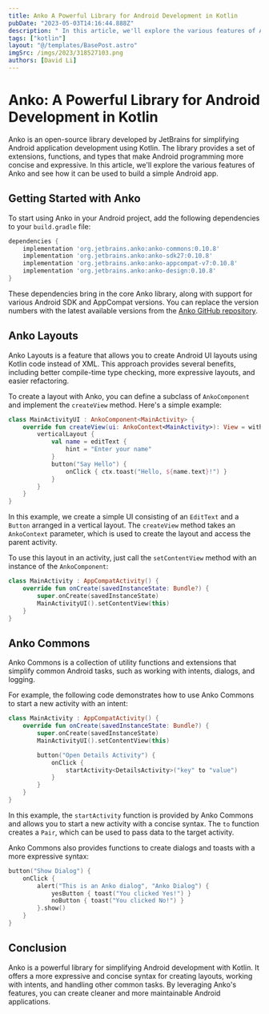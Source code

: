 ```yaml
---
title: Anko A Powerful Library for Android Development in Kotlin
pubDate: "2023-05-03T14:16:44.888Z"
description: " In this article, we'll explore the various features of Anko and see how it can be used to build a simple Android app."
tags: ["kotlin"]
layout: "@/templates/BasePost.astro"
imgSrc: /imgs/2023/318527103.png
authors: [David Li]
---
```

# Anko: A Powerful Library for Android Development in Kotlin

Anko is an open-source library developed by JetBrains for simplifying Android application development using Kotlin. The library provides a set of extensions, functions, and types that make Android programming more concise and expressive. In this article, we'll explore the various features of Anko and see how it can be used to build a simple Android app.

## Getting Started with Anko

To start using Anko in your Android project, add the following dependencies to your `build.gradle` file:

```groovy
dependencies {
    implementation 'org.jetbrains.anko:anko-commons:0.10.8'
    implementation 'org.jetbrains.anko:anko-sdk27:0.10.8'
    implementation 'org.jetbrains.anko:anko-appcompat-v7:0.10.8'
    implementation 'org.jetbrains.anko:anko-design:0.10.8'
}
```

These dependencies bring in the core Anko library, along with support for various Android SDK and AppCompat versions. You can replace the version numbers with the latest available versions from the [Anko GitHub repository](https://github.com/Kotlin/anko).

## Anko Layouts

Anko Layouts is a feature that allows you to create Android UI layouts using Kotlin code instead of XML. This approach provides several benefits, including better compile-time type checking, more expressive layouts, and easier refactoring.

To create a layout with Anko, you can define a subclass of `AnkoComponent` and implement the `createView` method. Here's a simple example:

```kotlin
class MainActivityUI : AnkoComponent<MainActivity> {
    override fun createView(ui: AnkoContext<MainActivity>): View = with(ui) {
        verticalLayout {
            val name = editText {
                hint = "Enter your name"
            }
            button("Say Hello") {
                onClick { ctx.toast("Hello, ${name.text}!") }
            }
        }
    }
}
```

In this example, we create a simple UI consisting of an `EditText` and a `Button` arranged in a vertical layout. The `createView` method takes an `AnkoContext` parameter, which is used to create the layout and access the parent activity.

To use this layout in an activity, just call the `setContentView` method with an instance of the `AnkoComponent`:

```kotlin
class MainActivity : AppCompatActivity() {
    override fun onCreate(savedInstanceState: Bundle?) {
        super.onCreate(savedInstanceState)
        MainActivityUI().setContentView(this)
    }
}
```

## Anko Commons

Anko Commons is a collection of utility functions and extensions that simplify common Android tasks, such as working with intents, dialogs, and logging.

For example, the following code demonstrates how to use Anko Commons to start a new activity with an intent:

```kotlin
class MainActivity : AppCompatActivity() {
    override fun onCreate(savedInstanceState: Bundle?) {
        super.onCreate(savedInstanceState)
        MainActivityUI().setContentView(this)

        button("Open Details Activity") {
            onClick {
                startActivity<DetailsActivity>("key" to "value")
            }
        }
    }
}
```

In this example, the `startActivity` function is provided by Anko Commons and allows you to start a new activity with a concise syntax. The `to` function creates a `Pair`, which can be used to pass data to the target activity.

Anko Commons also provides functions to create dialogs and toasts with a more expressive syntax:

```kotlin
button("Show Dialog") {
    onClick {
        alert("This is an Anko dialog", "Anko Dialog") {
            yesButton { toast("You clicked Yes!") }
            noButton { toast("You clicked No!") }
        }.show()
    }
}
```

## Conclusion

Anko is a powerful library for simplifying Android development with Kotlin. It offers a more expressive and concise syntax for creating layouts, working with intents, and handling other common tasks. By leveraging Anko's features, you can create cleaner and more maintainable Android applications.
